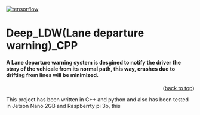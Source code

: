 [![tensorflow](./src/tensorflow.svg)](https://badges.aleen42.com/src/tensorflow.svg)
# Deep_LDW(Lane departure warning)_CPP

#### A Lane departure warning system is desgined to notify the driver the stray of the vehicale from its normal path, this way, crashes due to drifting from lines will be minimized.

<p align="right">(<a href="#readme-top">back to top</a>)</p>
This project has been written in C++ and python and also has been tested in Jetson Nano 2GB and Raspberrty pi 3b, this 

